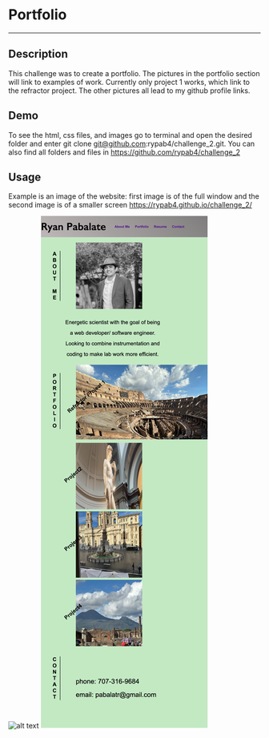 # Portfolio
***
## Description
This challenge was to create a portfolio.  The pictures in the portfolio section will link to examples of work.  Currently only project 1 works, which link to the refractor project.  The other pictures all lead to my github profile links.  

## Demo
To see the html, css files, and images go to terminal and open the desired folder and enter git clone 
git@github.com:rypab4/challenge_2.git. 
You can also find all folders and files in 
https://github.com/rypab4/challenge_2


## Usage
Example is an image of the website: first image is of the full window and the second image is of a smaller screen
https://rypab4.github.io/challenge_2/

![alt text](./Images/Profile-Ryan-Pabalate_capture.png)
![alt text](./Images/Profile-Ryan-Pabalate_small_screen.png)
